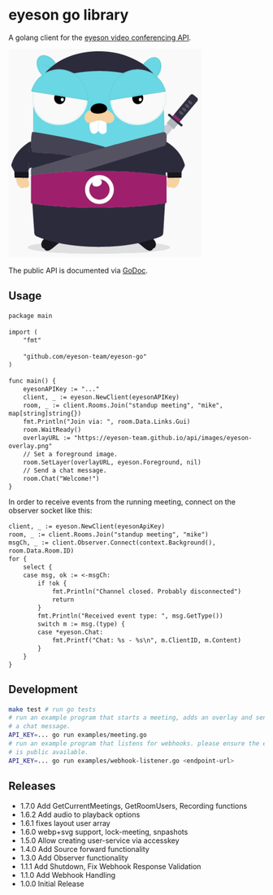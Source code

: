 
# eyeson go library

A golang client for the [eyeson video conferencing
API](https://docs.eyeson.com/docs/rest/eyeson-overview/).

![eyeson ninja gopher](eyeson_go_ninja.png)

The public API is documented via [GoDoc](https://pkg.go.dev/github.com/eyeson-team/eyeson-go).

## Usage


```golang
package main

import (
	"fmt"

	"github.com/eyeson-team/eyeson-go"
)

func main() {
	eyesonAPIKey := "..."
	client, _ := eyeson.NewClient(eyesonAPIKey)
	room, _ := client.Rooms.Join("standup meeting", "mike", map[string]string{})
	fmt.Println("Join via: ", room.Data.Links.Gui)
	room.WaitReady()
	overlayURL := "https://eyeson-team.github.io/api/images/eyeson-overlay.png"
	// Set a foreground image.
	room.SetLayer(overlayURL, eyeson.Foreground, nil)
	// Send a chat message.
	room.Chat("Welcome!")
}

```

In order to receive events from the running meeting, connect
on the observer socket like this:

```golang
client, _ := eyeson.NewClient(eyesonApiKey)
room, _ := client.Rooms.Join("standup meeting", "mike")
msgCh, _ := client.Observer.Connect(context.Background(), room.Data.Room.ID)
for {
	select {
	case msg, ok := <-msgCh:
		if !ok {
			fmt.Println("Channel closed. Probably disconnected")
			return
		}
		fmt.Println("Received event type: ", msg.GetType())
		switch m := msg.(type) {
		case *eyeson.Chat:
			fmt.Printf("Chat: %s - %s\n", m.ClientID, m.Content)
		}
	}
}
```

## Development

```sh
make test # run go tests
# run an example program that starts a meeting, adds an overlay and sends
# a chat message.
API_KEY=... go run examples/meeting.go
# run an example program that listens for webhooks. please ensure the endpoint
# is public available.
API_KEY=... go run examples/webhook-listener.go <endpoint-url>
```

## Releases
- 1.7.0 Add GetCurrentMeetings, GetRoomUsers, Recording functions
- 1.6.2 Add audio to playback options  
- 1.6.1 fixes layout user array
- 1.6.0 webp+svg support, lock-meeting, snpashots
- 1.5.0 Allow creating user-service via accesskey
- 1.4.0 Add Source forward functionality
- 1.3.0 Add Observer functionality
- 1.1.1 Add Shutdown, Fix Webhook Response Validation
- 1.1.0 Add Webhook Handling
- 1.0.0 Initial Release
